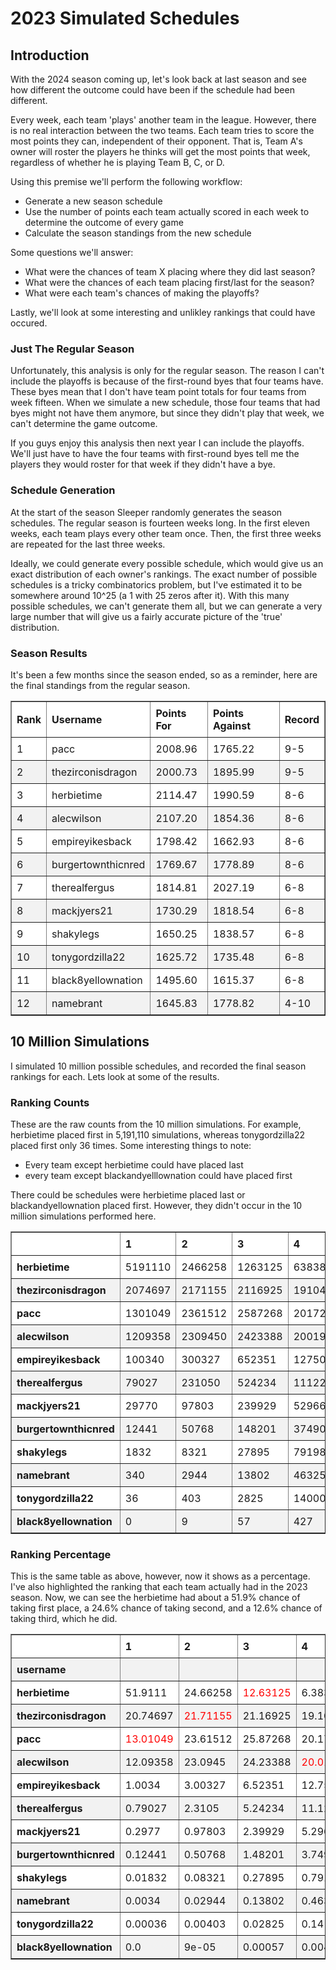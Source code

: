 <style>
.dataframe {
  overflow-x: auto; /* Enable horizontal scrolling if needed */
}

table {
  border-collapse: collapse;
  width: 100%;
}

th, td {
  text-align: left;
  padding: 8px;
}

/* Alternating row colors */
tr:nth-child(even) {
  background-color: #f2f2f2; /* Light gray background color */
}
tr:nth-child(odd) {
  background-color: #ffffff; /* White background color */
}

/* Sticky column style */
th:first-child,
td:first-child {
  position: sticky;
  left: 0;
  z-index: 1;
  background-color: #ffffff; /* Background color for sticky column */
}

/* Alternating row colors including sticky column */
tr:nth-child(even) th:first-child,
tr:nth-child(odd) th:first-child,
tr:nth-child(even) td:first-child,
tr:nth-child(odd) td:first-child {
  background-color: inherit; /* Inherit row background color for sticky column */
}
</style>

# 2023 Simulated Schedules

## Introduction

With the 2024 season coming up, let's look back at last season and see how 
different the outcome could have been if the schedule had been different. 

Every week, each team 'plays' another team in the league. However, there is no 
real interaction between the two teams. Each team tries to score the most points
they can, independent of their opponent. That is, Team A's owner will roster the
players he thinks will get the most points that week, regardless of whether he
is playing Team B, C, or D. 

Using this premise we'll perform the following workflow:

* Generate a new season schedule
* Use the number of points each team actually scored in each week to determine
the outcome of every game
* Calculate the season standings from the new schedule

Some questions we'll answer:

* What were the chances of team X placing where they did last season?
* What were the chances of each team placing first/last for the season?
* What were each team's chances of making the playoffs?

Lastly, we'll look at some interesting and unlikley rankings that could have 
occured.

### Just The Regular Season

Unfortunately, this analysis is only for the regular season. The reason I can't
include the playoffs is because of the first-round byes that four teams have. 
These byes mean that I don't have team point totals for four teams from week
fifteen. When we simulate a new schedule, those four teams that had byes might
not have them anymore, but since they didn't play that week, we can't determine 
the game outcome. 

If you guys enjoy this analysis then next year I can include the playoffs. We'll
just have to have the four teams with first-round byes tell me the players they
would roster for that week if they didn't have a bye.

### Schedule Generation

At the start of the season Sleeper randomly generates the season schedules. The 
regular season is fourteen weeks long. In the first eleven weeks, each team 
plays every other team once. Then, the first three weeks are repeated for the
last three weeks. 

Ideally, we could generate every possible schedule, which would give us an exact
distribution of each owner's rankings. The exact number of possible schedules is 
a tricky combinatorics problem, but I've estimated it to be somewhere around 
10^25 (a 1 with 25 zeros after it). With this many possible schedules, we can't 
generate them all, but we can generate a very large number that will give us 
a fairly accurate picture of the 'true' distribution. 

### Season Results

It's been a few months since the season ended, so as a reminder, here are the 
final standings from the regular season.

<table border="1" class="dataframe">
  <thead>
    <tr style="text-align: right;">
      <th>Rank</th>
      <th>Username</th>
      <th>Points For</th>
      <th>Points Against</th>
      <th>Record</th>
    </tr>
  </thead>
  <tbody>
    <tr>
      <td>1</td>
      <td>pacc</td>
      <td>2008.96</td>
      <td>1765.22</td>
      <td>9-5</td>
    </tr>
    <tr>
      <td>2</td>
      <td>thezirconisdragon</td>
      <td>2000.73</td>
      <td>1895.99</td>
      <td>9-5</td>
    </tr>
    <tr>
      <td>3</td>
      <td>herbietime</td>
      <td>2114.47</td>
      <td>1990.59</td>
      <td>8-6</td>
    </tr>
    <tr>
      <td>4</td>
      <td>alecwilson</td>
      <td>2107.20</td>
      <td>1854.36</td>
      <td>8-6</td>
    </tr>
    <tr>
      <td>5</td>
      <td>empireyikesback</td>
      <td>1798.42</td>
      <td>1662.93</td>
      <td>8-6</td>
    </tr>
    <tr>
      <td>6</td>
      <td>burgertownthicnred</td>
      <td>1769.67</td>
      <td>1778.89</td>
      <td>8-6</td>
    </tr>
    <tr>
      <td>7</td>
      <td>therealfergus</td>
      <td>1814.81</td>
      <td>2027.19</td>
      <td>6-8</td>
    </tr>
    <tr>
      <td>8</td>
      <td>mackjyers21</td>
      <td>1730.29</td>
      <td>1818.54</td>
      <td>6-8</td>
    </tr>
    <tr>
      <td>9</td>
      <td>shakylegs</td>
      <td>1650.25</td>
      <td>1838.57</td>
      <td>6-8</td>
    </tr>
    <tr>
      <td>10</td>
      <td>tonygordzilla22</td>
      <td>1625.72</td>
      <td>1735.48</td>
      <td>6-8</td>
    </tr>
    <tr>
      <td>11</td>
      <td>black8yellownation</td>
      <td>1495.60</td>
      <td>1615.37</td>
      <td>6-8</td>
    </tr>
    <tr>
      <td>12</td>
      <td>namebrant</td>
      <td>1645.83</td>
      <td>1778.82</td>
      <td>4-10</td>
    </tr>
  </tbody>
</table>

## 10 Million Simulations

I simulated 10 million possible schedules, and recorded the final season
rankings for each. Lets look at some of the results.

### Ranking Counts
These are the raw counts from the 10 million simulations. For example, 
herbietime placed first in 5,191,110 simulations, whereas tonygordzilla22 placed
 first only 36 times. Some interesting things to note:

 * Every team except herbietime could have placed last
 * every team except blackandyelllownation could have placed first

There could be schedules were herbietime placed last or blackandyellownation
placed first. However, they didn't occur in the 10 million simulations performed
here.

<table border="1" class="dataframe">
  <thead>
    <tr style="text-align: right;">
      <th></th>
      <th>1</th>
      <th>2</th>
      <th>3</th>
      <th>4</th>
      <th>5</th>
      <th>6</th>
      <th>7</th>
      <th>8</th>
      <th>9</th>
      <th>10</th>
      <th>11</th>
      <th>12</th>
    </tr>
  </thead>
  <tbody>
    <tr>
      <th>herbietime</th>
      <td>5191110</td>
      <td>2466258</td>
      <td>1263125</td>
      <td>638384</td>
      <td>281700</td>
      <td>108655</td>
      <td>38014</td>
      <td>10242</td>
      <td>2192</td>
      <td>300</td>
      <td>20</td>
      <td>0</td>
    </tr>
    <tr>
      <th>thezirconisdragon</th>
      <td>2074697</td>
      <td>2171155</td>
      <td>2116925</td>
      <td>1910464</td>
      <td>908055</td>
      <td>432684</td>
      <td>211870</td>
      <td>104144</td>
      <td>44943</td>
      <td>18354</td>
      <td>6032</td>
      <td>677</td>
    </tr>
    <tr>
      <th>pacc</th>
      <td>1301049</td>
      <td>2361512</td>
      <td>2587268</td>
      <td>2017290</td>
      <td>952164</td>
      <td>439508</td>
      <td>200778</td>
      <td>89029</td>
      <td>34619</td>
      <td>12850</td>
      <td>3618</td>
      <td>315</td>
    </tr>
    <tr>
      <th>alecwilson</th>
      <td>1209358</td>
      <td>2309450</td>
      <td>2423388</td>
      <td>2001998</td>
      <td>1123941</td>
      <td>556264</td>
      <td>243843</td>
      <td>95928</td>
      <td>28520</td>
      <td>6519</td>
      <td>771</td>
      <td>20</td>
    </tr>
    <tr>
      <th>empireyikesback</th>
      <td>100340</td>
      <td>300327</td>
      <td>652351</td>
      <td>1275076</td>
      <td>2215778</td>
      <td>2300439</td>
      <td>1551716</td>
      <td>906495</td>
      <td>443471</td>
      <td>187408</td>
      <td>59043</td>
      <td>7556</td>
    </tr>
    <tr>
      <th>therealfergus</th>
      <td>79027</td>
      <td>231050</td>
      <td>524234</td>
      <td>1112273</td>
      <td>2232044</td>
      <td>2101218</td>
      <td>1603096</td>
      <td>1077066</td>
      <td>611100</td>
      <td>301181</td>
      <td>112416</td>
      <td>15295</td>
    </tr>
    <tr>
      <th>mackjyers21</th>
      <td>29770</td>
      <td>97803</td>
      <td>239929</td>
      <td>529663</td>
      <td>1024433</td>
      <td>1574398</td>
      <td>2006172</td>
      <td>2136204</td>
      <td>1266054</td>
      <td>688986</td>
      <td>334023</td>
      <td>72565</td>
    </tr>
    <tr>
      <th>burgertownthicnred</th>
      <td>12441</td>
      <td>50768</td>
      <td>148201</td>
      <td>374902</td>
      <td>863380</td>
      <td>1594773</td>
      <td>2346878</td>
      <td>2212003</td>
      <td>1351781</td>
      <td>705852</td>
      <td>291124</td>
      <td>47897</td>
    </tr>
    <tr>
      <th>shakylegs</th>
      <td>1832</td>
      <td>8321</td>
      <td>27895</td>
      <td>79198</td>
      <td>204288</td>
      <td>428686</td>
      <td>818694</td>
      <td>1486333</td>
      <td>2669906</td>
      <td>2335301</td>
      <td>1514670</td>
      <td>424876</td>
    </tr>
    <tr>
      <th>namebrant</th>
      <td>340</td>
      <td>2944</td>
      <td>13802</td>
      <td>46325</td>
      <td>136744</td>
      <td>302059</td>
      <td>591635</td>
      <td>1072327</td>
      <td>1910769</td>
      <td>2822535</td>
      <td>2315996</td>
      <td>784524</td>
    </tr>
    <tr>
      <th>tonygordzilla22</th>
      <td>36</td>
      <td>403</td>
      <td>2825</td>
      <td>14000</td>
      <td>54992</td>
      <td>151888</td>
      <td>361161</td>
      <td>736419</td>
      <td>1446341</td>
      <td>2425927</td>
      <td>3904713</td>
      <td>901295</td>
    </tr>
    <tr>
      <th>black8yellownation</th>
      <td>0</td>
      <td>9</td>
      <td>57</td>
      <td>427</td>
      <td>2481</td>
      <td>9428</td>
      <td>26143</td>
      <td>73810</td>
      <td>190304</td>
      <td>494787</td>
      <td>1457574</td>
      <td>7744980</td>
    </tr>
  </tbody>
</table>

### Ranking Percentage

This is the same table as above, however, now it shows as a percentage. I've
also highlighted the ranking that each team actually had in the 2023 season.
Now, we can see the herbietime had about a 51.9% chance of taking first place, 
a 24.6% chance of taking second, and a 12.6% chance of taking third, which he
did. 

<style type="text/css">
#T_8d0e4_row0_col2, #T_8d0e4_row1_col1, #T_8d0e4_row2_col0, #T_8d0e4_row3_col3, #T_8d0e4_row4_col4, #T_8d0e4_row5_col6, #T_8d0e4_row6_col7, #T_8d0e4_row7_col5, #T_8d0e4_row8_col8, #T_8d0e4_row9_col11, #T_8d0e4_row10_col9, #T_8d0e4_row11_col10 {
  color: red;
}
</style>
<table id="T_8d0e4" border="1" class="dataframe">
  <thead>
    <tr>
      <th class="blank level0" >&nbsp;</th>
      <th id="T_8d0e4_level0_col0" class="col_heading level0 col0" >1</th>
      <th id="T_8d0e4_level0_col1" class="col_heading level0 col1" >2</th>
      <th id="T_8d0e4_level0_col2" class="col_heading level0 col2" >3</th>
      <th id="T_8d0e4_level0_col3" class="col_heading level0 col3" >4</th>
      <th id="T_8d0e4_level0_col4" class="col_heading level0 col4" >5</th>
      <th id="T_8d0e4_level0_col5" class="col_heading level0 col5" >6</th>
      <th id="T_8d0e4_level0_col6" class="col_heading level0 col6" >7</th>
      <th id="T_8d0e4_level0_col7" class="col_heading level0 col7" >8</th>
      <th id="T_8d0e4_level0_col8" class="col_heading level0 col8" >9</th>
      <th id="T_8d0e4_level0_col9" class="col_heading level0 col9" >10</th>
      <th id="T_8d0e4_level0_col10" class="col_heading level0 col10" >11</th>
      <th id="T_8d0e4_level0_col11" class="col_heading level0 col11" >12</th>
    </tr>
    <tr>
      <th class="index_name level0" >username</th>
      <th class="blank col0" >&nbsp;</th>
      <th class="blank col1" >&nbsp;</th>
      <th class="blank col2" >&nbsp;</th>
      <th class="blank col3" >&nbsp;</th>
      <th class="blank col4" >&nbsp;</th>
      <th class="blank col5" >&nbsp;</th>
      <th class="blank col6" >&nbsp;</th>
      <th class="blank col7" >&nbsp;</th>
      <th class="blank col8" >&nbsp;</th>
      <th class="blank col9" >&nbsp;</th>
      <th class="blank col10" >&nbsp;</th>
      <th class="blank col11" >&nbsp;</th>
    </tr>
  </thead>
  <tbody>
    <tr>
      <th id="T_8d0e4_level0_row0" class="row_heading level0 row0" >herbietime</th>
      <td id="T_8d0e4_row0_col0" class="data row0 col0" >51.9111</td>
      <td id="T_8d0e4_row0_col1" class="data row0 col1" >24.66258</td>
      <td id="T_8d0e4_row0_col2" class="data row0 col2" >12.63125</td>
      <td id="T_8d0e4_row0_col3" class="data row0 col3" >6.38384</td>
      <td id="T_8d0e4_row0_col4" class="data row0 col4" >2.817</td>
      <td id="T_8d0e4_row0_col5" class="data row0 col5" >1.08655</td>
      <td id="T_8d0e4_row0_col6" class="data row0 col6" >0.38014</td>
      <td id="T_8d0e4_row0_col7" class="data row0 col7" >0.10242</td>
      <td id="T_8d0e4_row0_col8" class="data row0 col8" >0.02192</td>
      <td id="T_8d0e4_row0_col9" class="data row0 col9" >0.003</td>
      <td id="T_8d0e4_row0_col10" class="data row0 col10" >0.0002</td>
      <td id="T_8d0e4_row0_col11" class="data row0 col11" >0.0</td>
    </tr>
    <tr>
      <th id="T_8d0e4_level0_row1" class="row_heading level0 row1" >thezirconisdragon</th>
      <td id="T_8d0e4_row1_col0" class="data row1 col0" >20.74697</td>
      <td id="T_8d0e4_row1_col1" class="data row1 col1" >21.71155</td>
      <td id="T_8d0e4_row1_col2" class="data row1 col2" >21.16925</td>
      <td id="T_8d0e4_row1_col3" class="data row1 col3" >19.10464</td>
      <td id="T_8d0e4_row1_col4" class="data row1 col4" >9.08055</td>
      <td id="T_8d0e4_row1_col5" class="data row1 col5" >4.32684</td>
      <td id="T_8d0e4_row1_col6" class="data row1 col6" >2.1187</td>
      <td id="T_8d0e4_row1_col7" class="data row1 col7" >1.04144</td>
      <td id="T_8d0e4_row1_col8" class="data row1 col8" >0.44943</td>
      <td id="T_8d0e4_row1_col9" class="data row1 col9" >0.18354</td>
      <td id="T_8d0e4_row1_col10" class="data row1 col10" >0.06032</td>
      <td id="T_8d0e4_row1_col11" class="data row1 col11" >0.00677</td>
    </tr>
    <tr>
      <th id="T_8d0e4_level0_row2" class="row_heading level0 row2" >pacc</th>
      <td id="T_8d0e4_row2_col0" class="data row2 col0" >13.01049</td>
      <td id="T_8d0e4_row2_col1" class="data row2 col1" >23.61512</td>
      <td id="T_8d0e4_row2_col2" class="data row2 col2" >25.87268</td>
      <td id="T_8d0e4_row2_col3" class="data row2 col3" >20.1729</td>
      <td id="T_8d0e4_row2_col4" class="data row2 col4" >9.52164</td>
      <td id="T_8d0e4_row2_col5" class="data row2 col5" >4.39508</td>
      <td id="T_8d0e4_row2_col6" class="data row2 col6" >2.00778</td>
      <td id="T_8d0e4_row2_col7" class="data row2 col7" >0.89029</td>
      <td id="T_8d0e4_row2_col8" class="data row2 col8" >0.34619</td>
      <td id="T_8d0e4_row2_col9" class="data row2 col9" >0.1285</td>
      <td id="T_8d0e4_row2_col10" class="data row2 col10" >0.03618</td>
      <td id="T_8d0e4_row2_col11" class="data row2 col11" >0.00315</td>
    </tr>
    <tr>
      <th id="T_8d0e4_level0_row3" class="row_heading level0 row3" >alecwilson</th>
      <td id="T_8d0e4_row3_col0" class="data row3 col0" >12.09358</td>
      <td id="T_8d0e4_row3_col1" class="data row3 col1" >23.0945</td>
      <td id="T_8d0e4_row3_col2" class="data row3 col2" >24.23388</td>
      <td id="T_8d0e4_row3_col3" class="data row3 col3" >20.01998</td>
      <td id="T_8d0e4_row3_col4" class="data row3 col4" >11.23941</td>
      <td id="T_8d0e4_row3_col5" class="data row3 col5" >5.56264</td>
      <td id="T_8d0e4_row3_col6" class="data row3 col6" >2.43843</td>
      <td id="T_8d0e4_row3_col7" class="data row3 col7" >0.95928</td>
      <td id="T_8d0e4_row3_col8" class="data row3 col8" >0.2852</td>
      <td id="T_8d0e4_row3_col9" class="data row3 col9" >0.06519</td>
      <td id="T_8d0e4_row3_col10" class="data row3 col10" >0.00771</td>
      <td id="T_8d0e4_row3_col11" class="data row3 col11" >0.0002</td>
    </tr>
    <tr>
      <th id="T_8d0e4_level0_row4" class="row_heading level0 row4" >empireyikesback</th>
      <td id="T_8d0e4_row4_col0" class="data row4 col0" >1.0034</td>
      <td id="T_8d0e4_row4_col1" class="data row4 col1" >3.00327</td>
      <td id="T_8d0e4_row4_col2" class="data row4 col2" >6.52351</td>
      <td id="T_8d0e4_row4_col3" class="data row4 col3" >12.75076</td>
      <td id="T_8d0e4_row4_col4" class="data row4 col4" >22.15778</td>
      <td id="T_8d0e4_row4_col5" class="data row4 col5" >23.00439</td>
      <td id="T_8d0e4_row4_col6" class="data row4 col6" >15.51716</td>
      <td id="T_8d0e4_row4_col7" class="data row4 col7" >9.06495</td>
      <td id="T_8d0e4_row4_col8" class="data row4 col8" >4.43471</td>
      <td id="T_8d0e4_row4_col9" class="data row4 col9" >1.87408</td>
      <td id="T_8d0e4_row4_col10" class="data row4 col10" >0.59043</td>
      <td id="T_8d0e4_row4_col11" class="data row4 col11" >0.07556</td>
    </tr>
    <tr>
      <th id="T_8d0e4_level0_row5" class="row_heading level0 row5" >therealfergus</th>
      <td id="T_8d0e4_row5_col0" class="data row5 col0" >0.79027</td>
      <td id="T_8d0e4_row5_col1" class="data row5 col1" >2.3105</td>
      <td id="T_8d0e4_row5_col2" class="data row5 col2" >5.24234</td>
      <td id="T_8d0e4_row5_col3" class="data row5 col3" >11.12273</td>
      <td id="T_8d0e4_row5_col4" class="data row5 col4" >22.32044</td>
      <td id="T_8d0e4_row5_col5" class="data row5 col5" >21.01218</td>
      <td id="T_8d0e4_row5_col6" class="data row5 col6" >16.03096</td>
      <td id="T_8d0e4_row5_col7" class="data row5 col7" >10.77066</td>
      <td id="T_8d0e4_row5_col8" class="data row5 col8" >6.111</td>
      <td id="T_8d0e4_row5_col9" class="data row5 col9" >3.01181</td>
      <td id="T_8d0e4_row5_col10" class="data row5 col10" >1.12416</td>
      <td id="T_8d0e4_row5_col11" class="data row5 col11" >0.15295</td>
    </tr>
    <tr>
      <th id="T_8d0e4_level0_row6" class="row_heading level0 row6" >mackjyers21</th>
      <td id="T_8d0e4_row6_col0" class="data row6 col0" >0.2977</td>
      <td id="T_8d0e4_row6_col1" class="data row6 col1" >0.97803</td>
      <td id="T_8d0e4_row6_col2" class="data row6 col2" >2.39929</td>
      <td id="T_8d0e4_row6_col3" class="data row6 col3" >5.29663</td>
      <td id="T_8d0e4_row6_col4" class="data row6 col4" >10.24433</td>
      <td id="T_8d0e4_row6_col5" class="data row6 col5" >15.74398</td>
      <td id="T_8d0e4_row6_col6" class="data row6 col6" >20.06172</td>
      <td id="T_8d0e4_row6_col7" class="data row6 col7" >21.36204</td>
      <td id="T_8d0e4_row6_col8" class="data row6 col8" >12.66054</td>
      <td id="T_8d0e4_row6_col9" class="data row6 col9" >6.88986</td>
      <td id="T_8d0e4_row6_col10" class="data row6 col10" >3.34023</td>
      <td id="T_8d0e4_row6_col11" class="data row6 col11" >0.72565</td>
    </tr>
    <tr>
      <th id="T_8d0e4_level0_row7" class="row_heading level0 row7" >burgertownthicnred</th>
      <td id="T_8d0e4_row7_col0" class="data row7 col0" >0.12441</td>
      <td id="T_8d0e4_row7_col1" class="data row7 col1" >0.50768</td>
      <td id="T_8d0e4_row7_col2" class="data row7 col2" >1.48201</td>
      <td id="T_8d0e4_row7_col3" class="data row7 col3" >3.74902</td>
      <td id="T_8d0e4_row7_col4" class="data row7 col4" >8.6338</td>
      <td id="T_8d0e4_row7_col5" class="data row7 col5" >15.94773</td>
      <td id="T_8d0e4_row7_col6" class="data row7 col6" >23.46878</td>
      <td id="T_8d0e4_row7_col7" class="data row7 col7" >22.12003</td>
      <td id="T_8d0e4_row7_col8" class="data row7 col8" >13.51781</td>
      <td id="T_8d0e4_row7_col9" class="data row7 col9" >7.05852</td>
      <td id="T_8d0e4_row7_col10" class="data row7 col10" >2.91124</td>
      <td id="T_8d0e4_row7_col11" class="data row7 col11" >0.47897</td>
    </tr>
    <tr>
      <th id="T_8d0e4_level0_row8" class="row_heading level0 row8" >shakylegs</th>
      <td id="T_8d0e4_row8_col0" class="data row8 col0" >0.01832</td>
      <td id="T_8d0e4_row8_col1" class="data row8 col1" >0.08321</td>
      <td id="T_8d0e4_row8_col2" class="data row8 col2" >0.27895</td>
      <td id="T_8d0e4_row8_col3" class="data row8 col3" >0.79198</td>
      <td id="T_8d0e4_row8_col4" class="data row8 col4" >2.04288</td>
      <td id="T_8d0e4_row8_col5" class="data row8 col5" >4.28686</td>
      <td id="T_8d0e4_row8_col6" class="data row8 col6" >8.18694</td>
      <td id="T_8d0e4_row8_col7" class="data row8 col7" >14.86333</td>
      <td id="T_8d0e4_row8_col8" class="data row8 col8" >26.69906</td>
      <td id="T_8d0e4_row8_col9" class="data row8 col9" >23.35301</td>
      <td id="T_8d0e4_row8_col10" class="data row8 col10" >15.1467</td>
      <td id="T_8d0e4_row8_col11" class="data row8 col11" >4.24876</td>
    </tr>
    <tr>
      <th id="T_8d0e4_level0_row9" class="row_heading level0 row9" >namebrant</th>
      <td id="T_8d0e4_row9_col0" class="data row9 col0" >0.0034</td>
      <td id="T_8d0e4_row9_col1" class="data row9 col1" >0.02944</td>
      <td id="T_8d0e4_row9_col2" class="data row9 col2" >0.13802</td>
      <td id="T_8d0e4_row9_col3" class="data row9 col3" >0.46325</td>
      <td id="T_8d0e4_row9_col4" class="data row9 col4" >1.36744</td>
      <td id="T_8d0e4_row9_col5" class="data row9 col5" >3.02059</td>
      <td id="T_8d0e4_row9_col6" class="data row9 col6" >5.91635</td>
      <td id="T_8d0e4_row9_col7" class="data row9 col7" >10.72327</td>
      <td id="T_8d0e4_row9_col8" class="data row9 col8" >19.10769</td>
      <td id="T_8d0e4_row9_col9" class="data row9 col9" >28.22535</td>
      <td id="T_8d0e4_row9_col10" class="data row9 col10" >23.15996</td>
      <td id="T_8d0e4_row9_col11" class="data row9 col11" >7.84524</td>
    </tr>
    <tr>
      <th id="T_8d0e4_level0_row10" class="row_heading level0 row10" >tonygordzilla22</th>
      <td id="T_8d0e4_row10_col0" class="data row10 col0" >0.00036</td>
      <td id="T_8d0e4_row10_col1" class="data row10 col1" >0.00403</td>
      <td id="T_8d0e4_row10_col2" class="data row10 col2" >0.02825</td>
      <td id="T_8d0e4_row10_col3" class="data row10 col3" >0.14</td>
      <td id="T_8d0e4_row10_col4" class="data row10 col4" >0.54992</td>
      <td id="T_8d0e4_row10_col5" class="data row10 col5" >1.51888</td>
      <td id="T_8d0e4_row10_col6" class="data row10 col6" >3.61161</td>
      <td id="T_8d0e4_row10_col7" class="data row10 col7" >7.36419</td>
      <td id="T_8d0e4_row10_col8" class="data row10 col8" >14.46341</td>
      <td id="T_8d0e4_row10_col9" class="data row10 col9" >24.25927</td>
      <td id="T_8d0e4_row10_col10" class="data row10 col10" >39.04713</td>
      <td id="T_8d0e4_row10_col11" class="data row10 col11" >9.01295</td>
    </tr>
    <tr>
      <th id="T_8d0e4_level0_row11" class="row_heading level0 row11" >black8yellownation</th>
      <td id="T_8d0e4_row11_col0" class="data row11 col0" >0.0</td>
      <td id="T_8d0e4_row11_col1" class="data row11 col1" >9e-05</td>
      <td id="T_8d0e4_row11_col2" class="data row11 col2" >0.00057</td>
      <td id="T_8d0e4_row11_col3" class="data row11 col3" >0.00427</td>
      <td id="T_8d0e4_row11_col4" class="data row11 col4" >0.02481</td>
      <td id="T_8d0e4_row11_col5" class="data row11 col5" >0.09428</td>
      <td id="T_8d0e4_row11_col6" class="data row11 col6" >0.26143</td>
      <td id="T_8d0e4_row11_col7" class="data row11 col7" >0.7381</td>
      <td id="T_8d0e4_row11_col8" class="data row11 col8" >1.90304</td>
      <td id="T_8d0e4_row11_col9" class="data row11 col9" >4.94787</td>
      <td id="T_8d0e4_row11_col10" class="data row11 col10" >14.57574</td>
      <td id="T_8d0e4_row11_col11" class="data row11 col11" >77.4498</td>
    </tr>
  </tbody>
</table>


